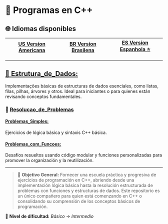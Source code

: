 # 💾 Programas en C++

## 🌐 Idiomas disponibles

| **[US Versíon Americana](../../../Programming%20In%20C++/README.md)** | **[BR Versíon Brasilena](README-BR.md)** | **[ES Versíon Espanhola ⭐](README-ES.md)**|
|:-----------------------------------------------------------------------------------------------------:|:----------------------------------------------------------------------------------------------:|:------------------------------------------------------------------------------------------------:|

---

## [📁 **Estrutura_de_Dados:**](../../../Programming%20In%20C++/data_struct/README.md)

Implementações básicas de estructuras de dados esenciales, como listas, filas, pilhas, árvores y otros. Ideal para iniciantes o para quienes están revisando conceptos fundamentales.

### 📁 [**Resolucao_de_Problemas**](../../../Programming%20In%20C++/resolution_problems/README.md)  

#### [**Problemas_Simples:**](../../../Programming%20In%20C++/resolution_problems/simple_problems/README.md)

Ejercicios de lógica básica y sintaxis C++ básica.

#### [**Problemas_com_Funcoes:**](../../../Programming%20In%20C++/resolution_problems/problems_with_functions/README.md)

Desafios resueltos usando código modular y funciones personalizadas para promover la organización y la reutilización.

---

> 📌 **Objetivo General:** Fornecer una escuela práctica y progresiva de ejercicios de programación en C++, abriendo desde una implementación lógica básica hasta la resolución estructurada de problemas con funciones y estructuras de dados. Este repositorio es un único compañero para quien está comenzando en C++ o consolidando su comprensión de los conceptos básicos de programación.

🧠 **Nivel de dificultad:** *Básico → Intermedio*
